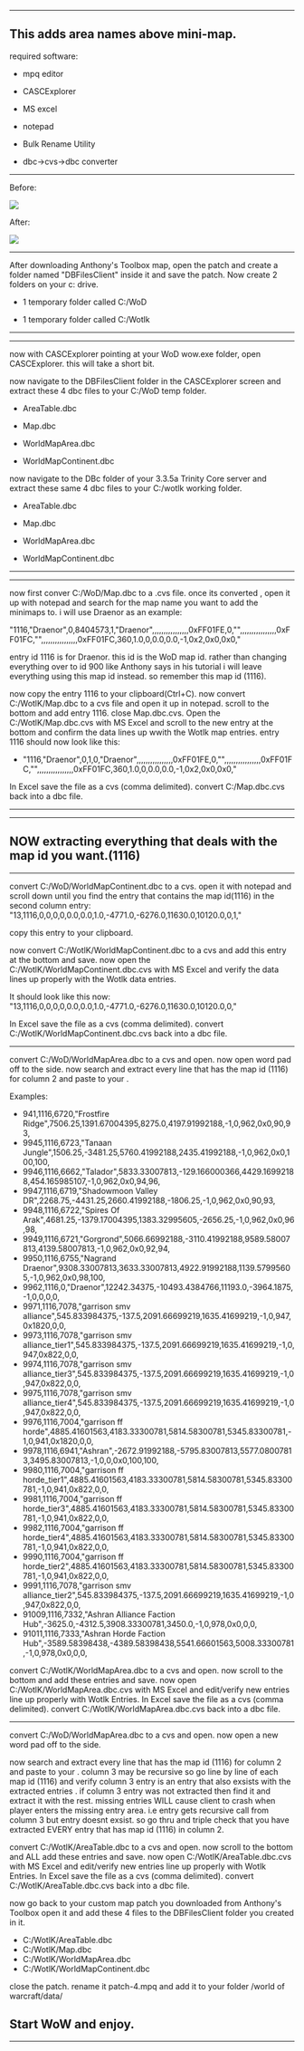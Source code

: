 ----------------------------------------------------------------------------------------------------------------------
This adds area names above mini-map.
----------------------------------------------------------------------------------------------------------------------
required software:

 * mpq editor
 
 * CASCExplorer
 
 * MS excel
 
 * notepad
 
 * Bulk Rename Utility
 
 * dbc->cvs->dbc converter
 
----------------------------------------------------------------------------------------------------------------------

Before:

![](http://i.imgur.com/HERmqtu.png) 

After:

![](http://i.imgur.com/glh46oi.png)

----------------------------------------------------------------------------------------------------------------------

After downloading Anthony's Toolbox map, open the patch and create a folder named "DBFilesClient" 
inside it and save the patch.
Now create 2 folders on your c: drive.

 * 1 temporary folder called C:/WoD

 * 1 temporary folder called C:/Wotlk

----------------------------------------------------------------------------------------------------------------------
----------------------------------------------------------------------------------------------------------------------
now with CASCExplorer pointing at your WoD wow.exe folder, open CASCExplorer. this will take a short bit.

now navigate to the DBFilesClient folder in the CASCExplorer screen and extract these 4 dbc files to your C:/WoD temp folder.

 * AreaTable.dbc

 * Map.dbc

 * WorldMapArea.dbc

 * WorldMapContinent.dbc

now navigate to the DBc folder of your 3.3.5a Trinity Core server and extract these same 4 dbc files to your C:/wotlk working folder.

 * AreaTable.dbc

 * Map.dbc

 * WorldMapArea.dbc

 * WorldMapContinent.dbc

----------------------------------------------------------------------------------------------------------------------
----------------------------------------------------------------------------------------------------------------------

now first conver C:/WoD/Map.dbc to a .cvs file. once its converted , open it up with notepad and search for the map name you want to add the minimaps to.
i will use Draenor as an example:

"1116,"Draenor",0,8404573,1,"Draenor",,,,,,,,,,,,,,,,0xFF01FE,0,"",,,,,,,,,,,,,,,,0xFF01FC,"",,,,,,,,,,,,,,,,0xFF01FC,360,1.0,0,0.0,0.0,-1,0x2,0x0,0x0,"

entry id 1116 is for Draenor. this id is the WoD map id. rather than changing everything over to id 900 like Anthony says in his tutorial i will leave everything using this map id instead. so remember this map id (1116).

now copy the entry 1116 to your clipboard(Ctrl+C).
now convert C:/WotlK/Map.dbc to a cvs file and open it up in notepad. scroll to the bottom and add entry 1116. close Map.dbc.cvs.
Open the C:/WotlK/Map.dbc.cvs with MS Excel and scroll to the new entry at the bottom and confirm the data lines up wwith the Wotlk map entries.
entry 1116 should now look like this:
 * "1116,"Draenor",0,1,0,"Draenor",,,,,,,,,,,,,,,,0xFF01FE,0,"",,,,,,,,,,,,,,,,0xFF01FC,"",,,,,,,,,,,,,,,,0xFF01FC,360,1.0,0,0.0,0.0,-1,0x2,0x0,0x0,"

In Excel save the file as a cvs (comma delimited).
convert C:/Map.dbc.cvs back into a dbc file.

----------------------------------------------------------------------------------------------------------------------
----------------------------------------------------------------------------------------------------------------------
NOW extracting everything that deals with the map id you want.(1116)
----------------------------------------------------------------------------------------------------------------------
----------------------------------------------------------------------------------------------------------------------

convert C:/WoD/WorldMapContinent.dbc to a cvs. open it with notepad and scroll down until you find the entry that contains the map id(1116) in the second column entry:
"13,1116,0,0,0,0,0.0,0.0,1.0,-4771.0,-6276.0,11630.0,10120.0,0,1,"

copy this entry to your clipboard.

now convert C:/WotlK/WorldMapContinent.dbc to a cvs and add this entry at the bottom and save.
now open the C:/WotlK/WorldMapContinent.dbc.cvs with MS Excel and verify the data lines up properly with the Wotlk data entries.

It should look like this now:
"13,1116,0,0,0,0,0.0,0.0,1.0,-4771.0,-6276.0,11630.0,10120.0,0,"

In Excel save the file as a cvs (comma delimited).
convert C:/WotlK/WorldMapContinent.dbc.cvs back into a dbc file.

----------------------------------------------------------------------------------------------------------------------

convert C:/WoD/WorldMapArea.dbc to a cvs and open.
now open word pad off to the side.
now search and extract every line that has the map id (1116) for column 2 and paste to your . 

Examples:
 + 941,1116,6720,"Frostfire Ridge",7506.25,1391.67004395,8275.0,4197.91992188,-1,0,962,0x0,90,93,
 + 9945,1116,6723,"Tanaan Jungle",1506.25,-3481.25,5760.41992188,2435.41992188,-1,0,962,0x0,100,100,
 + 9946,1116,6662,"Talador",5833.33007813,-129.166000366,4429.16992188,454.165985107,-1,0,962,0x0,94,96,
 + 9947,1116,6719,"Shadowmoon Valley DR",2268.75,-4431.25,2660.41992188,-1806.25,-1,0,962,0x0,90,93,
 + 9948,1116,6722,"Spires Of Arak",4681.25,-1379.17004395,1383.32995605,-2656.25,-1,0,962,0x0,96,98,
 + 9949,1116,6721,"Gorgrond",5066.66992188,-3110.41992188,9589.58007813,4139.58007813,-1,0,962,0x0,92,94,
 + 9950,1116,6755,"Nagrand Draenor",9308.33007813,3633.33007813,4922.91992188,1139.57995605,-1,0,962,0x0,98,100,
 + 9962,1116,0,"Draenor",12242.34375,-10493.4384766,11193.0,-3964.1875,-1,0,0,0,0,
 + 9971,1116,7078,"garrison smv alliance",545.833984375,-137.5,2091.66699219,1635.41699219,-1,0,947,0x1820,0,0,
 + 9973,1116,7078,"garrison smv alliance_tier1",545.833984375,-137.5,2091.66699219,1635.41699219,-1,0,947,0x822,0,0,
 + 9974,1116,7078,"garrison smv alliance_tier3",545.833984375,-137.5,2091.66699219,1635.41699219,-1,0,947,0x822,0,0,
 + 9975,1116,7078,"garrison smv alliance_tier4",545.833984375,-137.5,2091.66699219,1635.41699219,-1,0,947,0x822,0,0,
 + 9976,1116,7004,"garrison ff horde",4885.41601563,4183.33300781,5814.58300781,5345.83300781,-1,0,941,0x1820,0,0,
 + 9978,1116,6941,"Ashran",-2672.91992188,-5795.83007813,5577.08007813,3495.83007813,-1,0,0,0x0,100,100,
 + 9980,1116,7004,"garrison ff horde_tier1",4885.41601563,4183.33300781,5814.58300781,5345.83300781,-1,0,941,0x822,0,0,
 + 9981,1116,7004,"garrison ff horde_tier3",4885.41601563,4183.33300781,5814.58300781,5345.83300781,-1,0,941,0x822,0,0,
 + 9982,1116,7004,"garrison ff horde_tier4",4885.41601563,4183.33300781,5814.58300781,5345.83300781,-1,0,941,0x822,0,0,
 + 9990,1116,7004,"garrison ff horde_tier2",4885.41601563,4183.33300781,5814.58300781,5345.83300781,-1,0,941,0x822,0,0,
 + 9991,1116,7078,"garrison smv alliance_tier2",545.833984375,-137.5,2091.66699219,1635.41699219,-1,0,947,0x822,0,0,
 + 91009,1116,7332,"Ashran Alliance Faction Hub",-3625.0,-4312.5,3908.33300781,3450.0,-1,0,978,0x0,0,0,
 + 91011,1116,7333,"Ashran Horde Faction Hub",-3589.58398438,-4389.58398438,5541.66601563,5008.33300781,-1,0,978,0x0,0,0,

convert C:/WotlK/WorldMapArea.dbc to a cvs and open. now scroll to the bottom and add these entries and save.
now open C:/WotlK/WorldMapArea.dbc.cvs with MS Excel and edit/verify new entries line up properly with Wotlk Entries.
In Excel save the file as a cvs (comma delimited).
convert C:/WotlK/WorldMapArea.dbc.cvs back into a dbc file.

----------------------------------------------------------------------------------------------------------------------
convert C:/WoD/WorldMapArea.dbc to a cvs and open.
now open a new word pad off to the side.

now search and extract every line that has the map id (1116) for column 2 and paste to your .
column 3 may be recursive so go line by line of each map id (1116) and verify column 3 entry is an entry that also exsists with the 
extracted entries . if column 3 entry was not extracted then find it and extract it with the rest. 
missing entries WILL cause client to crash when player enters the missing entry area. i.e entry gets recursive call from column 3 but entry doesnt exsist.
so go thru and triple check that you have extracted EVERY entry that has map id (1116) in column 2.

convert C:/WotlK/AreaTable.dbc to a cvs and open. now scroll to the bottom and ALL add these entries and save.
now open C:/WotlK/AreaTable.dbc.cvs with MS Excel and edit/verify new entries line up properly with Wotlk Entries.
In Excel save the file as a cvs (comma delimited).
convert C:/WotlK/AreaTable.dbc.cvs back into a dbc file.

now go back to your custom map patch you downloaded from Anthony's Toolbox open it and add these 4 files to the DBFilesClient folder you created in it.
 * C:/WotlK/AreaTable.dbc
 * C:/WotlK/Map.dbc
 * C:/WotlK/WorldMapArea.dbc
 * C:/WotlK/WorldMapContinent.dbc
 
 close the patch. rename it patch-4.mpq and add it to your folder /world of warcraft/data/

Start WoW and enjoy.
----------------------------------------------------------------------------------------------------------------------
----------------------------------------------------------------------------------------------------------------------

